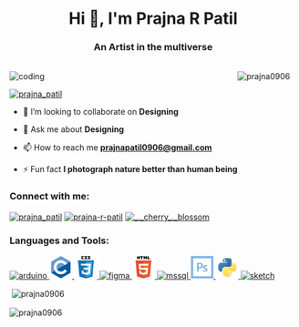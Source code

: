 <h1 align="center">Hi 👋, I'm Prajna R Patil</h1>
<h3 align="center">An Artist in the multiverse</h3><br>
<img allign="right" alt="coding"  width="400"  src="https://res.cloudinary.com/practicaldev/image/fetch/s--2bZIjPGC--/c_limit%2Cf_auto%2Cfl_progressive%2Cq_66%2Cw_880/https://dev-to-uploads.s3.amazonaws.com/i/d4tvukbt5mra37cvwklk.gif"
<p align="left"> <img src="https://komarev.com/ghpvc/?username=prajna0906&label=Profile%20views&color=0e75b6&style=flat" alt="prajna0906" /> </p>

<p align="left"> <a href="https://twitter.com/prajna_patil" target="blank"><img src="https://img.shields.io/twitter/follow/prajna_patil?logo=twitter&style=for-the-badge" alt="prajna_patil" /></a> </p>

- 👯 I’m looking to collaborate on **Designing**

- 💬 Ask me about **Designing**

- 📫 How to reach me **prajnapatil0906@gmail.com**

- ⚡ Fun fact **I photograph nature better than human being** <br>

<h3 align="left">Connect with me:</h3>
<p align="left">
<a href="https://twitter.com/prajna_patil" target="blank"><img align="center" src="https://raw.githubusercontent.com/rahuldkjain/github-profile-readme-generator/master/src/images/icons/Social/twitter.svg" alt="prajna_patil" height="30" width="40" /></a>
<a href="https://linkedin.com/in/prajna-r-patil" target="blank"><img align="center" src="https://raw.githubusercontent.com/rahuldkjain/github-profile-readme-generator/master/src/images/icons/Social/linked-in-alt.svg" alt="prajna-r-patil" height="30" width="40" /></a>
<a href="https://instagram.com/_._cherry_._blossom" target="blank"><img align="center" src="https://raw.githubusercontent.com/rahuldkjain/github-profile-readme-generator/master/src/images/icons/Social/instagram.svg" alt="_._cherry_._blossom" height="30" width="40" /></a>
</p>

<h3 align="left">Languages and Tools:</h3>
<p align="left"> <a href="https://www.arduino.cc/" target="_blank" rel="noreferrer"> <img src="https://cdn.worldvectorlogo.com/logos/arduino-1.svg" alt="arduino" width="40" height="40"/> </a> <a href="https://www.cprogramming.com/" target="_blank" rel="noreferrer"> <img src="https://raw.githubusercontent.com/devicons/devicon/master/icons/c/c-original.svg" alt="c" width="40" height="40"/> </a> <a href="https://www.w3schools.com/css/" target="_blank" rel="noreferrer"> <img src="https://raw.githubusercontent.com/devicons/devicon/master/icons/css3/css3-original-wordmark.svg" alt="css3" width="40" height="40"/> </a> <a href="https://www.figma.com/" target="_blank" rel="noreferrer"> <img src="https://www.vectorlogo.zone/logos/figma/figma-icon.svg" alt="figma" width="40" height="40"/> </a> <a href="https://www.w3.org/html/" target="_blank" rel="noreferrer"> <img src="https://raw.githubusercontent.com/devicons/devicon/master/icons/html5/html5-original-wordmark.svg" alt="html5" width="40" height="40"/> </a> <a href="https://www.microsoft.com/en-us/sql-server" target="_blank" rel="noreferrer"> <img src="https://www.svgrepo.com/show/303229/microsoft-sql-server-logo.svg" alt="mssql" width="40" height="40"/> </a> <a href="https://www.photoshop.com/en" target="_blank" rel="noreferrer"> <img src="https://raw.githubusercontent.com/devicons/devicon/master/icons/photoshop/photoshop-line.svg" alt="photoshop" width="40" height="40"/> </a> <a href="https://www.python.org" target="_blank" rel="noreferrer"> <img src="https://raw.githubusercontent.com/devicons/devicon/master/icons/python/python-original.svg" alt="python" width="40" height="40"/> </a> <a href="https://www.sketch.com/" target="_blank" rel="noreferrer"> <img src="https://www.vectorlogo.zone/logos/sketchapp/sketchapp-icon.svg" alt="sketch" width="40" height="40"/> </a> </p>

<p>&nbsp;<img align="center" src="https://github-readme-stats.vercel.app/api?username=prajna0906&show_icons=true&locale=en" alt="prajna0906" /></p>

<p><img align="center" src="https://github-readme-streak-stats.herokuapp.com/?user=prajna0906&" alt="prajna0906" /></p>
